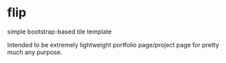 # flip
simple bootstrap-based tile template

Intended to be extremely lightweight portfolio page/project page for pretty much any purpose.
